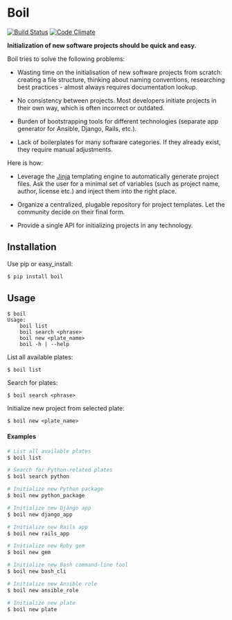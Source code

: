 [travis]: https://travis-ci.org/bzurkowski/boil
[codeclimate]: https://codeclimate.com/github/bzurkowski/boil/maintainability

# Boil

[![Build Status](https://travis-ci.org/bzurkowski/boil.svg?branch=master)][travis]
[![Code Climate](https://api.codeclimate.com/v1/badges/b56e0c5a0856da0c35ba/maintainability)][codeclimate]

**Initialization of new software projects should be quick and easy.**

Boil tries to solve the following problems:

* Wasting time on the initialisation of new software projects from scratch: creating a file structure, thinking about naming conventions, researching best practices - almost always requires documentation lookup.

* No consistency between projects. Most developers initiate projects in their own way, which is often incorrect or outdated.

* Burden of bootstrapping tools for different technologies (separate app generator for Ansible, Django, Rails, etc.).

* Lack of boilerplates for many software categories. If they already exist, they require manual adjustments.

Here is how:

* Leverage the [Jinja](http://jinja.pocoo.org/) templating engine to automatically generate project files. Ask the user for a minimal set of variables (such as project name, author, license etc.) and inject them into the right place.

* Organize a centralized, plugable repository for project templates. Let the community decide on their final form.

* Provide a single API for initializing projects in any technology.

## Installation

Use pip or easy_install:

```bash
$ pip install boil
```

## Usage

```
$ boil
Usage:
    boil list
    boil search <phrase>
    boil new <plate_name>
    boil -h | --help
```

List all available plates:

```
$ boil list
```

Search for plates:

```
$ boil search <phrase>
```

Initialize new project from selected plate:

```
$ boil new <plate_name>
```

#### Examples

```bash
# List all available plates
$ boil list

# Search for Python-related plates
$ boil search python

# Initialize new Python package
$ boil new python_package

# Initialize new Django app
$ boil new django_app

# Initialize new Rails app
$ boil new rails_app

# Initialize new Ruby gem
$ boil new gem

# Initialize new Bash command-line tool
$ boil new bash_cli

# Initialize new Ansible role
$ boil new ansible_role

# Initialize new plate
$ boil new plate
```
